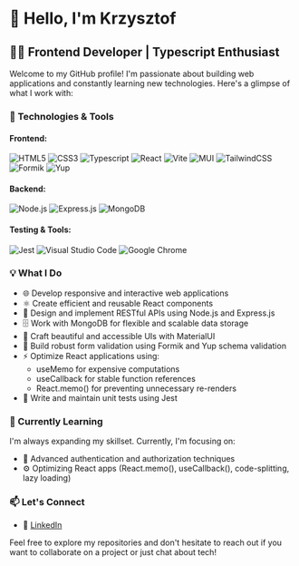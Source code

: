 # 👋 Hello, I'm Krzysztof

## 👨‍💻 Frontend Developer | Typescript Enthusiast

Welcome to my GitHub profile! I'm passionate about building web applications and constantly learning new technologies. Here's a glimpse of what I work with:

### 🚀 Technologies & Tools

<div align="left">
 <h4>Frontend:</h3>
 <div>
   <img src="https://img.shields.io/badge/-HTML5-E34F26?style=for-the-badge&logo=html5&logoColor=white" alt="HTML5" />
   <img src="https://img.shields.io/badge/-CSS3-1572B6?style=for-the-badge&logo=css3" alt="CSS3" />
   <img src="https://img.shields.io/badge/typescript-%23007ACC.svg?style=for-the-badge&logo=typescript&logoColor=white" alt="Typescript" />
   <img src="https://img.shields.io/badge/-React-61DAFB?style=for-the-badge&logo=react&logoColor=black" alt="React" />
   <img src="https://img.shields.io/badge/vite-%23646CFF.svg?style=for-the-badge&logo=vite&logoColor=white" alt="Vite" />
   <img src="https://img.shields.io/badge/MUI-%230081CB.svg?style=for-the-badge&logo=mui&logoColor=white" alt="MUI" />
   <img src="https://img.shields.io/badge/tailwindcss-%2338B2AC.svg?style=for-the-badge&logo=tailwind-css&logoColor=white" alt="TailwindCSS" />
   <img src="https://img.shields.io/badge/Formik-0081CB?style=for-the-badge&logo=formik&logoColor=white" alt="Formik" />
   <img src="https://img.shields.io/badge/Yup-232F3E?style=for-the-badge&logo=yup&logoColor=white" alt="Yup" />
 </div>
 <h4>Backend:</h3>
 <div>
   <img src="https://img.shields.io/badge/-Node.js-339933?style=for-the-badge&logo=node.js&logoColor=white" alt="Node.js" />
   <img src="https://img.shields.io/badge/-Express.js-000000?style=for-the-badge&logo=express&logoColor=white" alt="Express.js" />
   <img src="https://img.shields.io/badge/-MongoDB-47A248?style=for-the-badge&logo=mongodb&logoColor=white" alt="MongoDB" />
 </div>
 <h4>Testing & Tools:</h3>
 <div>
   <img src="https://img.shields.io/badge/-Jest-C21325?style=for-the-badge&logo=jest&logoColor=white" alt="Jest" />
   <img src="https://img.shields.io/badge/Visual%20Studio%20Code-0078d7.svg?style=for-the-badge&logo=visual-studio-code&logoColor=white" alt="Visual Studio Code" />
   <img src="https://img.shields.io/badge/Google%20Chrome-4285F4?style=for-the-badge&logo=GoogleChrome&logoColor=white" alt="Google Chrome" />
 </div>
</div>

### 💡 What I Do

- 🌐 Develop responsive and interactive web applications
- ⚛️ Create efficient and reusable React components
- 🚀 Design and implement RESTful APIs using Node.js and Express.js
- 🗄️ Work with MongoDB for flexible and scalable data storage
- 🎨 Craft beautiful and accessible UIs with MaterialUI
- 📝 Build robust form validation using Formik and Yup schema validation
- ⚡ Optimize React applications using:
  - useMemo for expensive computations
  - useCallback for stable function references
  - React.memo() for preventing unnecessary re-renders
- 🧪 Write and maintain unit tests using Jest

### 🌱 Currently Learning

I'm always expanding my skillset. Currently, I'm focusing on:

- 🔐 Advanced authentication and authorization techniques
- ⚙️ Optimizing React apps (React.memo(), useCallback(), code-splitting, lazy loading)

### 📫 Let's Connect

- 💼 [LinkedIn](https://www.linkedin.com/in/krzysztof-palpuchowski-711680216/)


Feel free to explore my repositories and don't hesitate to reach out if you want to collaborate on a project or just chat about tech!
